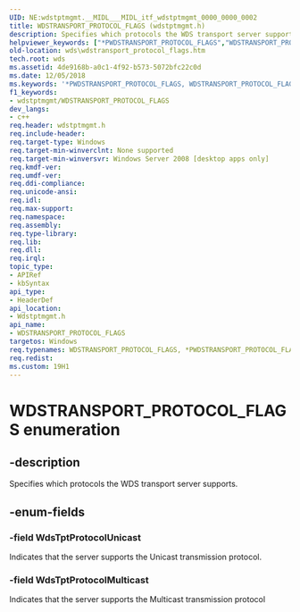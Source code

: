 ```yaml
---
UID: NE:wdstptmgmt.__MIDL___MIDL_itf_wdstptmgmt_0000_0000_0002
title: WDSTRANSPORT_PROTOCOL_FLAGS (wdstptmgmt.h)
description: Specifies which protocols the WDS transport server supports.
helpviewer_keywords: ["*PWDSTRANSPORT_PROTOCOL_FLAGS","WDSTRANSPORT_PROTOCOL_FLAGS","WDSTRANSPORT_PROTOCOL_FLAGS enumeration [Windows Deployment Services]","WdsTptProtocolMulticast","WdsTptProtocolUnicast","wds.wdstransport_protocol_flags","wdstptmgmt/WDSTRANSPORT_PROTOCOL_FLAGS","wdstptmgmt/WdsTptProtocolMulticast","wdstptmgmt/WdsTptProtocolUnicast"]
old-location: wds\wdstransport_protocol_flags.htm
tech.root: wds
ms.assetid: 4de9168b-a0c1-4f92-b573-5072bfc22c0d
ms.date: 12/05/2018
ms.keywords: '*PWDSTRANSPORT_PROTOCOL_FLAGS, WDSTRANSPORT_PROTOCOL_FLAGS, WDSTRANSPORT_PROTOCOL_FLAGS enumeration [Windows Deployment Services], WdsTptProtocolMulticast, WdsTptProtocolUnicast, wds.wdstransport_protocol_flags, wdstptmgmt/WDSTRANSPORT_PROTOCOL_FLAGS, wdstptmgmt/WdsTptProtocolMulticast, wdstptmgmt/WdsTptProtocolUnicast'
f1_keywords:
- wdstptmgmt/WDSTRANSPORT_PROTOCOL_FLAGS
dev_langs:
- c++
req.header: wdstptmgmt.h
req.include-header: 
req.target-type: Windows
req.target-min-winverclnt: None supported
req.target-min-winversvr: Windows Server 2008 [desktop apps only]
req.kmdf-ver: 
req.umdf-ver: 
req.ddi-compliance: 
req.unicode-ansi: 
req.idl: 
req.max-support: 
req.namespace: 
req.assembly: 
req.type-library: 
req.lib: 
req.dll: 
req.irql: 
topic_type:
- APIRef
- kbSyntax
api_type:
- HeaderDef
api_location:
- Wdstptmgmt.h
api_name:
- WDSTRANSPORT_PROTOCOL_FLAGS
targetos: Windows
req.typenames: WDSTRANSPORT_PROTOCOL_FLAGS, *PWDSTRANSPORT_PROTOCOL_FLAGS
req.redist: 
ms.custom: 19H1
---
```


# WDSTRANSPORT_PROTOCOL_FLAGS enumeration


## -description


Specifies which protocols the WDS transport server supports.


## -enum-fields




### -field WdsTptProtocolUnicast

Indicates that the server supports the Unicast transmission protocol.


### -field WdsTptProtocolMulticast

Indicates that the server supports the Multicast transmission protocol

